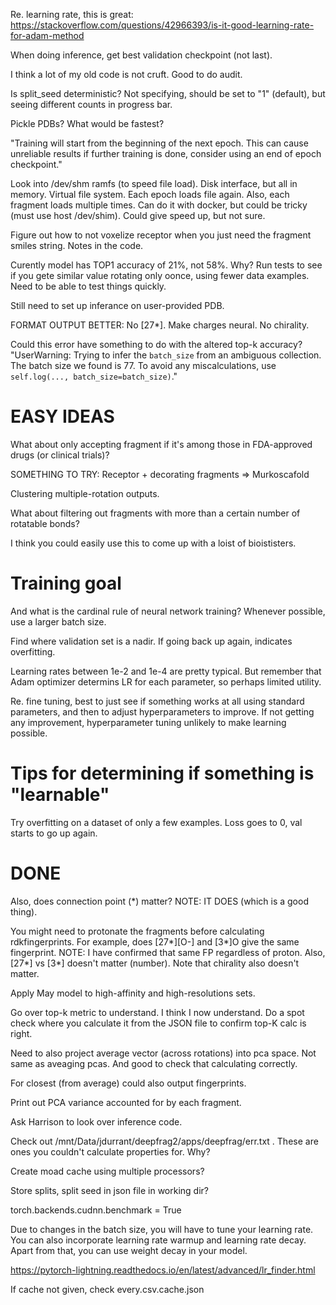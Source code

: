 Re. learning rate, this is great:
https://stackoverflow.com/questions/42966393/is-it-good-learning-rate-for-adam-method

When doing inference, get best validation checkpoint (not last).

I think a lot of my old code is not cruft. Good to do audit.

Is split_seed deterministic? Not specifying, should be set to "1" (default), but
seeing different counts in progress bar.

Pickle PDBs? What would be fastest?

"Training will start from the beginning of the next epoch. This can cause
unreliable results if further training is done, consider using an end of epoch
checkpoint."

Look into /dev/shm ramfs (to speed file load). Disk interface, but all in
memory. Virtual file system. Each epoch loads file again. Also, each fragment
loads multiple times. Can do it with docker, but could be tricky (must use host
/dev/shim). Could give speed up, but not sure.

Figure out how to not voxelize receptor when you just need the fragment smiles
string. Notes in the code.

Curently model has TOP1 accuracy of 21%, not 58%. Why? Run tests to see if you gete similar value rotating only oonce, using fewer data examples. Need to be able to test things quickly.

Still need to set up inferance on user-provided PDB.

FORMAT OUTPUT BETTER: No [27*]. Make charges neural. No chirality.

Could this error have something to do with the altered top-k accuracy? "UserWarning: Trying to infer the `batch_size` from an ambiguous collection. The batch size we found is 77. To avoid any miscalculations, use `self.log(..., batch_size=batch_size)`."

# EASY IDEAS

What about only accepting fragment if it's among those in FDA-approved drugs (or clinical trials)?

SOMETHING TO TRY: Receptor + decorating fragments => Murkoscafold

Clustering multiple-rotation outputs.

What about filtering out fragments with more than a certain number of rotatable
bonds?

I think you could easily use this to come up with a loist of bioististers.

# Training goal

And what is the cardinal rule of neural network training? Whenever possible, use
a larger batch size.

Find where validation set is a nadir. If going back up again, indicates
overfitting. 

Learning rates between 1e-2 and 1e-4 are pretty typical. But remember that Adam
optimizer determins LR for each parameter, so perhaps limited utility.

Re. fine tuning, best to just see if something works at all using standard
parameters, and then to adjust hyperparameters to improve. If not getting any
improvement, hyperparameter tuning unlikely to make learning possible.

# Tips for determining if something is "learnable"

Try overfitting on a dataset of only a few examples. Loss goes to 0, val starts
to go up again.

# DONE

Also, does connection point (*) matter? NOTE: IT DOES (which is a good thing).

You might need to protonate the fragments before calculating rdkfingerprints.
For example, does [27*][O-] and [3*]O give the same fingerprint. NOTE: I have
confirmed that same FP regardless of proton. Also, [27*] vs [3*] doesn't matter
(number). Note that chirality also doesn't matter.

Apply May model to high-affinity and high-resolutions sets.

Go over top-k metric to understand. I think I now understand. Do a spot check
where you calculate it from the JSON file to confirm top-K calc is right.

Need to also project average vector (across rotations) into pca space. Not same
as aveaging pcas. And good to check that calculating correctly.

For closest (from average) could also output fingerprints.

Print out PCA variance accounted for by each fragment.

Ask Harrison to look over inference code.

Check out /mnt/Data/jdurrant/deepfrag2/apps/deepfrag/err.txt . These are ones you couldn't calculate properties for. Why?

Create moad cache using multiple processors?

Store splits, split seed in json file in working dir?

torch.backends.cudnn.benchmark = True

Due to changes in the batch size, you will have to tune your learning rate. You
can also incorporate learning rate warmup and learning rate decay. Apart from
that, you can use weight decay in your model.

https://pytorch-lightning.readthedocs.io/en/latest/advanced/lr_finder.html

If cache not given, check every.csv.cache.json
